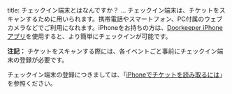 title: チェックイン端末とはなんですか？
...
チェックイン端末は、チケットをスキャンするために用いられます。携帯電話やスマートフォン、PC付属のウェブカメラなどでご利用になれます。iPhoneをお持ちの方は、[Doorkeeper iPhoneアプリ](http://itunes.apple.com/us/app/doorkeeper/id414643903)を使用すると、より簡単にチェックインが可能です。

<b>注記：</b> チケットをスキャンする際には、各イベントごと事前にチェックイン端末の登録が必要です。

チェックイン端末の登録につきましては、「[iPhoneでチケットを読み取るには](/how-to/iphone%E3%81%A7%E3%83%81%E3%82%B1%E3%83%83%E3%83%88%E3%82%92%E8%AA%AD%E3%81%BF%E5%8F%96%E3%82%8B%E3%81%AB%E3%81%AF)」を参照ください。
